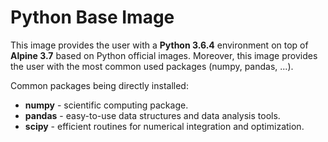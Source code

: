 # Python Base Image

This image provides the user with a **Python 3.6.4** environment on top of **Alpine 3.7** based on Python official images. Moreover, this image provides the user with the most common used packages (numpy, pandas, ...).

Common packages being directly installed:

- **numpy** - scientific computing package.
- **pandas** - easy-to-use data structures and data analysis tools.
- **scipy** - efficient routines for numerical integration and optimization.
